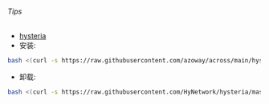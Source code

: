 ###### Tips
* [hysteria](https://github.com/HyNetwork/hysteria)
* 安装:
```bash
bash <(curl -s https://raw.githubusercontent.com/azoway/across/main/hysteria/hysteria.sh) my.domain.com 
```
* 卸载:
```bash
bash <(curl -s https://raw.githubusercontent.com/HyNetwork/hysteria/master/scripts/install_server.sh) --remove
```
